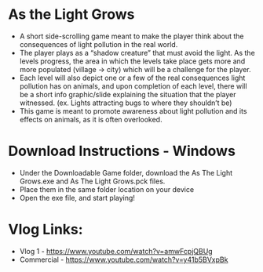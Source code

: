 # As the Light Grows
- A short side-scrolling game meant to make the player think about the consequences of light pollution in the real world. 
- The player plays as a “shadow creature” that must avoid the light. As the levels progress, the area in which the levels take place gets more and more populated (village -> city) which will be a challenge for the player. 
- Each level will also depict one or a few of the real consequences light pollution has on animals, and upon completion of each level, there will be a short info graphic/slide explaining the situation that the player witnessed. (ex. Lights attracting bugs to where they shouldn’t be)
- This game is meant to promote awareness about light pollution and its effects on animals, as it is often overlooked.

# Download Instructions - Windows
- Under the Downloadable Game folder, download the As The Light Grows.exe and As The Light Grows.pck files. 
- Place them in the same folder location on your device
- Open the exe file, and start playing!

# Vlog Links:
- Vlog 1 - https://www.youtube.com/watch?v=amwFcpjQBUg
- Commercial - https://www.youtube.com/watch?v=y41b5BVxpBk
